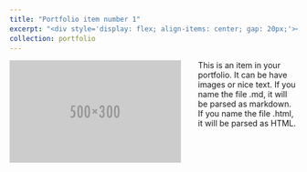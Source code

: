 ```yaml
---
title: "Portfolio item number 1"
excerpt: "<div style='display: flex; align-items: center; gap: 20px;'><img src='/images/500x300.png' style='width: 200px; height: auto;'/><span>Short description of portfolio item number 1</span></div>"
collection: portfolio
---
```


<div style="display: flex; align-items: start; gap: 30px;">
    <img src="/images/500x300.png" style="width: 300px; height: auto;"/>
    <div>
        This is an item in your portfolio. It can be have images or nice text. If you name the file .md, it will be parsed as markdown. If you name the file .html, it will be parsed as HTML.
    </div>
</div>
